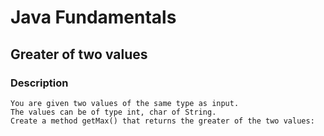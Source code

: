 # Java Fundamentals

## Greater of two values

### Description
    You are given two values of the same type as input.
    The values can be of type int, char of String.
    Create a method getMax() that returns the greater of the two values:
